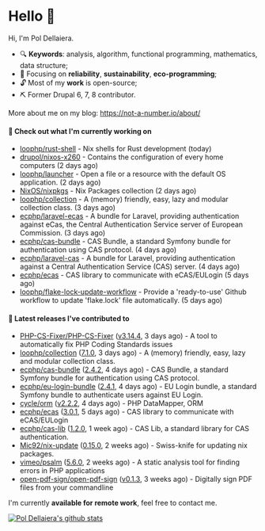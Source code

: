 # Hello 👋

Hi, I'm Pol Dellaiera.

- 🔍 **Keywords**: analysis, algorithm, functional programming, mathematics, data structure;
- 🎯 Focusing on **reliability**, **sustainability**, **eco-programming**;
- 🔓 Most of my **work** is open-source;
- ⛏️ Former Drupal 6, 7, 8 contributor.

More about me on my blog: https://not-a-number.io/about/

#### 👷 Check out what I'm currently working on

- [loophp/rust-shell](https://github.com/loophp/rust-shell) - Nix shells for Rust development (today)
- [drupol/nixos-x260](https://github.com/drupol/nixos-x260) - Contains the configuration of every home computers (2 days ago)
- [loophp/launcher](https://github.com/loophp/launcher) - Open a file or a resource with the default OS application. (2 days ago)
- [NixOS/nixpkgs](https://github.com/NixOS/nixpkgs) - Nix Packages collection (2 days ago)
- [loophp/collection](https://github.com/loophp/collection) - A (memory) friendly, easy, lazy and modular collection class. (3 days ago)
- [ecphp/laravel-ecas](https://github.com/ecphp/laravel-ecas) - A bundle for Laravel, providing authentication against eCas, the Central Authentication Service server of European Commission. (3 days ago)
- [ecphp/cas-bundle](https://github.com/ecphp/cas-bundle) - CAS Bundle, a standard Symfony bundle for authentication using CAS protocol. (4 days ago)
- [ecphp/laravel-cas](https://github.com/ecphp/laravel-cas) - A bundle for Laravel, providing authentication against a Central Authentication Service (CAS) server. (4 days ago)
- [ecphp/ecas](https://github.com/ecphp/ecas) - CAS library to communicate with eCAS/EULogin (5 days ago)
- [loophp/flake-lock-update-workflow](https://github.com/loophp/flake-lock-update-workflow) - Provide a &#39;ready-to-use&#39; Github workflow to update &#39;flake.lock&#39; file automatically. (5 days ago)

#### 🔭 Latest releases I've contributed to

- [PHP-CS-Fixer/PHP-CS-Fixer](https://github.com/PHP-CS-Fixer/PHP-CS-Fixer) ([v3.14.4](https://github.com/PHP-CS-Fixer/PHP-CS-Fixer/releases/tag/v3.14.4), 3 days ago) - A tool to automatically fix PHP Coding Standards issues
- [loophp/collection](https://github.com/loophp/collection) ([7.1.0](https://github.com/loophp/collection/releases/tag/7.1.0), 3 days ago) - A (memory) friendly, easy, lazy and modular collection class.
- [ecphp/cas-bundle](https://github.com/ecphp/cas-bundle) ([2.4.2](https://github.com/ecphp/cas-bundle/releases/tag/2.4.2), 4 days ago) - CAS Bundle, a standard Symfony bundle for authentication using CAS protocol.
- [ecphp/eu-login-bundle](https://github.com/ecphp/eu-login-bundle) ([2.4.1](https://github.com/ecphp/eu-login-bundle/releases/tag/2.4.1), 4 days ago) - EU Login bundle, a standard Symfony bundle to authenticate users against EU Login.
- [cycle/orm](https://github.com/cycle/orm) ([v2.2.2](https://github.com/cycle/orm/releases/tag/v2.2.2), 4 days ago) - PHP DataMapper, ORM
- [ecphp/ecas](https://github.com/ecphp/ecas) ([3.0.1](https://github.com/ecphp/ecas/releases/tag/3.0.1), 5 days ago) - CAS library to communicate with eCAS/EULogin
- [ecphp/cas-lib](https://github.com/ecphp/cas-lib) ([1.2.0](https://github.com/ecphp/cas-lib/releases/tag/1.2.0), 1 week ago) - CAS Lib, a standard library for CAS authentication.
- [Mic92/nix-update](https://github.com/Mic92/nix-update) ([0.15.0](https://github.com/Mic92/nix-update/releases/tag/0.15.0), 2 weeks ago) - Swiss-knife for updating nix packages.
- [vimeo/psalm](https://github.com/vimeo/psalm) ([5.6.0](https://github.com/vimeo/psalm/releases/tag/5.6.0), 2 weeks ago) - A static analysis tool for finding errors in PHP applications
- [open-pdf-sign/open-pdf-sign](https://github.com/open-pdf-sign/open-pdf-sign) ([v0.1.3](https://github.com/open-pdf-sign/open-pdf-sign/releases/tag/v0.1.3), 3 weeks ago) - Digitally sign PDF files from your commandline

I'm currently **available for remote work**, feel free to contact me.

[![Pol Dellaiera's github stats](https://github-readme-stats.vercel.app/api?username=drupol&count_private=true&show_icons=true)](https://github.com/drupol)
